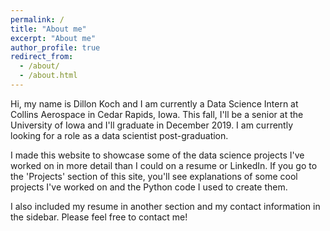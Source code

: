 ```yaml
---
permalink: /
title: "About me"
excerpt: "About me"
author_profile: true
redirect_from: 
  - /about/
  - /about.html
---
```


Hi, my name is Dillon Koch and I am currently a Data Science Intern at Collins Aerospace in Cedar Rapids, Iowa. This fall, I'll be a senior at the University of Iowa and I'll graduate in December 2019. I am currently looking for a role as a data scientist post-graduation.

I made this website to showcase some of the data science projects I've worked on in more detail than I could on a resume or LinkedIn. If you go to the 'Projects' section of this site, you'll see explanations of some cool projects I've worked on and the Python code I used to create them.

I also included my resume in another section and my contact information in the sidebar. Please feel free to contact me!

